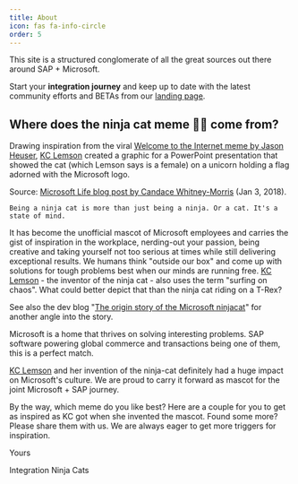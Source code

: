 ```yaml
---
title: About
icon: fas fa-info-circle
order: 5
---
```


This site is a structured conglomerate of all the great sources out there around SAP + Microsoft.

Start your **integration journey** and keep up to date with the latest community efforts and BETAs from our [landing page](https://github.com/MartinPankraz/ninja-unicorn).

## Where does the ninja cat meme 🐱‍👤 come from?

Drawing inspiration from the viral [Welcome to the Internet meme by Jason Heuser](https://sharpwriter.deviantart.com/art/Welcome-to-the-Internet-Please-Follow-me-322248378), [KC Lemson](https://twitter.com/kclemson) created a graphic for a PowerPoint presentation that showed the cat (which Lemson says is a female) on a unicorn holding a flag adorned with the Microsoft logo.

Source: [Microsoft Life blog post by Candace Whitney-Morris](https://news.microsoft.com/life/author/morris/) (Jan 3, 2018).

`Being a ninja cat is more than just being a ninja. Or a cat. It's a state of mind.`

It has become the unofficial mascot of Microsoft employees and carries the gist of inspiration in the workplace, nerding-out your passion, being creative and taking yourself not too serious at times while still delivering exceptional results. We humans think "outside our box" and come up with solutions for tough problems best when our minds are running free. [KC Lemson](https://news.microsoft.com/life/ninja-cat/) - the inventor of the ninja cat - also uses the term "surfing on chaos". What could better depict that than the ninja cat riding on a T-Rex?



See also the dev blog "[The origin story of the Microsoft ninjacat](https://devblogs.microsoft.com/oldnewthing/20160804-00/?p=94025)" for another angle into the story.

Microsoft is a home that thrives on solving interesting problems. SAP software powering global commerce and transactions being one of them, this is a perfect match.

[KC Lemson](https://news.microsoft.com/life/ninja-cat/) and her invention of the ninja-cat definitely had a huge impact on Microsoft's culture. We are proud to carry it forward as mascot for the joint Microsoft + SAP journey.

By the way, which meme do you like best? Here are a couple for you to get as inspired as KC got when she invented the mascot. Found some more? Please share them with us. We are always eager to get more triggers for inspiration.



Yours

Integration Ninja Cats
